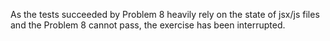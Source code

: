 As the tests succeeded by Problem 8 heavily rely on the state of jsx/js files and the Problem 8 cannot pass, the exercise has been interrupted.
